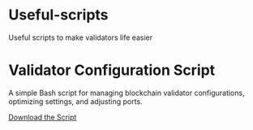 # Useful-scripts
Useful scripts to make validators life easier

<!DOCTYPE html>
<html lang="en">
<head>
    <meta charset="UTF-8">
    <meta name="viewport" content="width=device-width, initial-scale=1.0">
    <title>Validator Configuration Script</title>
</head>
<body>
    <h1>Validator Configuration Script</h1>
    <p>A simple Bash script for managing blockchain validator configurations, optimizing settings, and adjusting ports.</p>
    <p><a href="./script.sh" download>Download the Script</a></p>
</body>
</html>
